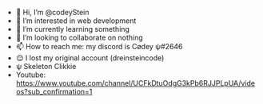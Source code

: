 - 👋 Hi, I’m @codeyStein
- 👀 I’m interested in web development
- 🌱 I’m currently learning something
- 💞️ I’m looking to collaborate on nothing
- 📫 How to reach me: my discord is Cødey ψ#2646
- 😔 I lost my original account (dreinsteincode)
- ψ Skeleton Clikkie
- Youtube: https://www.youtube.com/channel/UCFkDtuOdgG3kPb6RJJPLpUA/videos?sub_confirmation=1

<!---
codeyStein/codeyStein is a ✨ special ✨ repository because its `README.md` (this file) appears on your GitHub profile.
You can click the Preview link to take a look at your changes.
--->
